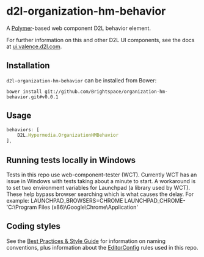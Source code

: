 # d2l-organization-hm-behavior

A [Polymer](https://www.polymer-project.org/1.0/)-based web component D2L behavior element.

For further information on this and other D2L UI components, see the docs at [ui.valence.d2l.com](http://ui.valence.d2l.com/).

## Installation

`d2l-organization-hm-behavior` can be installed from Bower:
```shell
bower install git://github.com/Brightspace/organization-hm-behavior.git#v0.0.1
```

## Usage
```js
behaviors: [
	D2L.Hypermedia.OrganizationHMBehavior
],
```

## Running tests locally in Windows

Tests in this repo use web-component-tester (WCT). Currently WCT has an issue in Windows with tests taking about a minute to start.  A workaround is to set two environment variables for Launchpad (a library used by WCT).  These help bypass browser searching which is what causes the delay.  For example:
LAUNCHPAD_BROWSERS=CHROME
LAUNCHPAD_CHROME-'C:\Program Files (x86)\Google\Chrome\Application'

## Coding styles

See the [Best Practices & Style Guide](https://github.com/Brightspace/valence-ui-docs/wiki/Best-Practices-&-Style-Guide) for information on naming conventions, plus information about the [EditorConfig](http://editorconfig.org) rules used in this repo.
